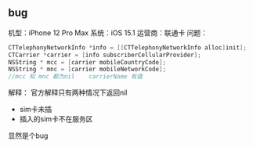 ## bug
机型：iPhone 12 Pro Max
系统：iOS 15.1
运营商：联通卡
问题：
```objective-c
CTTelephonyNetworkInfo *info = [[CTTelephonyNetworkInfo alloc]init];
CTCarrier *carrier = [info subscriberCellularProvider];
NSString * mcc = [carrier mobileCountryCode];
NSString * mnc = [carrier mobileNetworkCode];
//mcc 和 mnc 都为nil    carrierName 有值
```

解释：
官方解释只有两种情况下返回nil
- sim卡未插
- 插入的sim卡不在服务区

显然是个bug